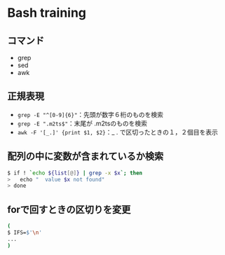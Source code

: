 # Bash training
## コマンド

- grep
- sed
- awk

## 正規表現

- `grep -E "^[0-9]{6}"`：先頭が数字６桁のものを検索
- `grep -E ".m2ts$"`：末尾が .m2tsのものを検索
- `awk -F '[_.]' {print $1, $2}`：_ . で区切ったときの１，２個目を表示

## 配列の中に変数が含まれているか検索
```sh
$ if ! `echo ${list[@]} | grep -x $x`; then
>   echo "  value $x not found"
> done
```

## forで回すときの区切りを変更
```sh
(
$ IFS=$'\n'
...
)
```

